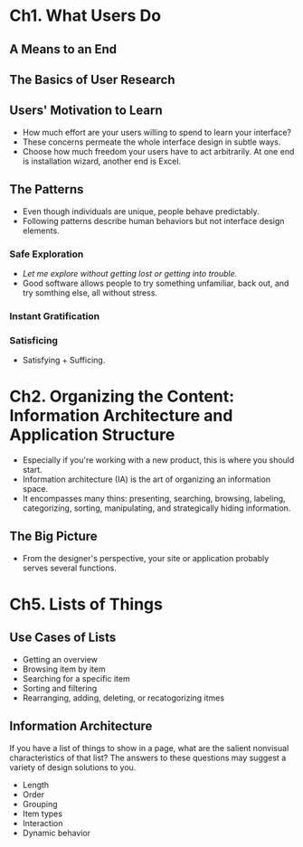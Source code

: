# Ch1. What Users Do

## A Means to an End

## The Basics of User Research


## Users' Motivation to Learn
- How much effort are your users willing to spend to learn your interface?
- These concerns permeate the whole interface design in subtle ways.
- Choose how much freedom your users have to act arbitrarily. At one end is installation wizard, another end is Excel.

## The Patterns
- Even though individuals are unique, people behave predictably.
- Following patterns describe human behaviors but not interface design elements.

### Safe Exploration
- *Let me explore without getting lost or getting into trouble.*
- Good software allows people to try something unfamiliar, back out, and try somthing else, all without stress.

### Instant Gratification

### Satisficing
- Satisfying + Sufficing.

# Ch2. Organizing the Content: Information Architecture and Application Structure

- Especially if you're working with a new product, this is where you should start.
- Information architecture (IA) is the art of organizing an information space.
- It encompasses many thins: presenting, searching, browsing, labeling, categorizing, sorting, manipulating, and strategically hiding information.

## The Big Picture

- From the designer's perspective, your site or application probably serves several functions.



# Ch5. Lists of Things

## Use Cases of Lists

- Getting an overview
- Browsing item by item
- Searching for a specific item
- Sorting and filtering
- Rearranging, adding, deleting, or recatogorizing itmes

## Information Architecture

If you have a list of things to show in a page, what are the salient nonvisual characteristics of that list? The answers to these questions may suggest a variety of design solutions to you.

- Length
- Order
- Grouping
- Item types
- Interaction
- Dynamic behavior